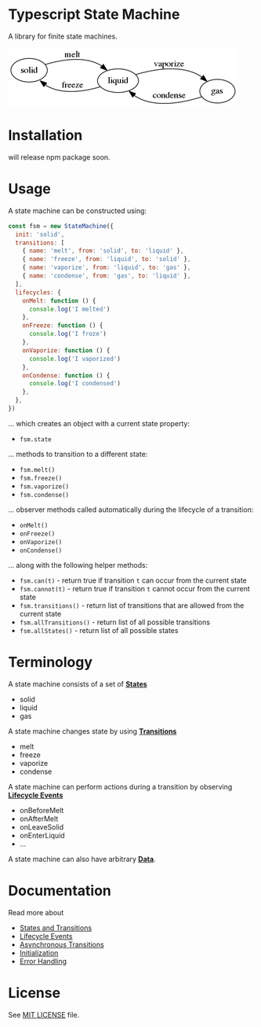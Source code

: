 # Typescript State Machine

A library for finite state machines.

![matter state machine](examples/matter.png)

# Installation

will release npm package soon.

# Usage

A state machine can be constructed using:

```javascript
const fsm = new StateMachine({
  init: 'solid',
  transitions: [
    { name: 'melt', from: 'solid', to: 'liquid' },
    { name: 'freeze', from: 'liquid', to: 'solid' },
    { name: 'vaporize', from: 'liquid', to: 'gas' },
    { name: 'condense', from: 'gas', to: 'liquid' },
  ],
  lifecycles: {
    onMelt: function () {
      console.log('I melted')
    },
    onFreeze: function () {
      console.log('I froze')
    },
    onVaporize: function () {
      console.log('I vaporized')
    },
    onCondense: function () {
      console.log('I condensed')
    },
  },
})
```

... which creates an object with a current state property:

- `fsm.state`

... methods to transition to a different state:

- `fsm.melt()`
- `fsm.freeze()`
- `fsm.vaporize()`
- `fsm.condense()`

... observer methods called automatically during the lifecycle of a transition:

- `onMelt()`
- `onFreeze()`
- `onVaporize()`
- `onCondense()`

... along with the following helper methods:

<!-- - `fsm.is(s)` - return true if state `s` is the current state -->

- `fsm.can(t)` - return true if transition `t` can occur from the current state
- `fsm.cannot(t)` - return true if transition `t` cannot occur from the current state
- `fsm.transitions()` - return list of transitions that are allowed from the current state
- `fsm.allTransitions()` - return list of all possible transitions
- `fsm.allStates()` - return list of all possible states

# Terminology

A state machine consists of a set of [**States**](docs/states-and-transitions.md)

- solid
- liquid
- gas

A state machine changes state by using [**Transitions**](docs/states-and-transitions.md)

- melt
- freeze
- vaporize
- condense

A state machine can perform actions during a transition by observing [**Lifecycle Events**](docs/lifecycle-events.md)

- onBeforeMelt
- onAfterMelt
- onLeaveSolid
- onEnterLiquid
- ...

A state machine can also have arbitrary [**Data**](docs/data.md).

# Documentation

Read more about

- [States and Transitions](docs/states-and-transitions.md)
- [Lifecycle Events](docs/lifecycle-events.md)
- [Asynchronous Transitions](docs/async-transitions.md)
- [Initialization](docs/initialization.md)
- [Error Handling](docs/error-handling.md)
<!-- - [State History](docs/state-history.md)
- [Visualization](docs/visualization.md)
- [State Machine Factory](docs/state-machine-factory.md) -->

# License

See [MIT LICENSE](https://github.com/Orenbek/typescript-state-machine/blob/master/LICENSE) file.
